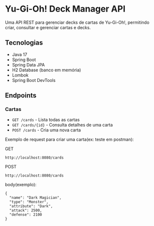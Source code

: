 # Yu-Gi-Oh! Deck Manager API

Uma API REST para gerenciar decks de cartas de Yu-Gi-Oh!, permitindo criar, consultar e gerenciar cartas e decks.

## Tecnologias

- Java 17
- Spring Boot
- Spring Data JPA
- H2 Database (banco em memória)
- Lombok
- Spring Boot DevTools

## Endpoints

### Cartas

- `GET /cards` - Lista todas as cartas
- `GET /cards/{id}` - Consulta detalhes de uma carta
- `POST /cards` - Cria uma nova carta

Exemplo de request para criar uma carta(ex: teste em postman):

GET 
```
http://localhost:8080/cards
```
POST
```
http://localhost:8080/cards
```
body(exemplo):
```
{
  "name": "Dark Magician",
  "type": "Monster",
  "attribute": "Dark",
  "attack": 2500,
  "defense": 2100
}
```
